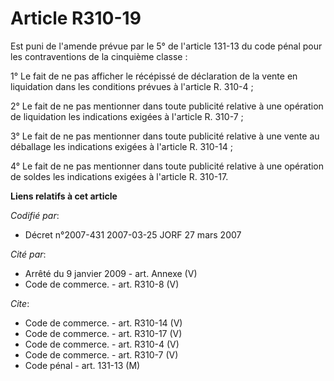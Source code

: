 # Article R310-19

Est puni de l'amende prévue par le 5° de l'article 131-13 du code pénal pour les contraventions de la cinquième classe :

1° Le fait de ne pas afficher le récépissé de déclaration de la vente en liquidation dans les conditions prévues à l'article
R. 310-4 ;

2° Le fait de ne pas mentionner dans toute publicité relative à une opération de liquidation les indications exigées à
l'article R. 310-7 ;

3° Le fait de ne pas mentionner dans toute publicité relative à une vente au déballage les indications exigées à l'article R.
310-14 ;

4° Le fait de ne pas mentionner dans toute publicité relative à une opération de soldes les indications exigées à l'article
R. 310-17.

**Liens relatifs à cet article**

_Codifié par_:

  - Décret n°2007-431 2007-03-25 JORF 27 mars 2007

_Cité par_:

  - Arrêté du 9 janvier 2009 - art. Annexe (V)
  - Code de commerce. - art. R310-8 (V)

_Cite_:

  - Code de commerce. - art. R310-14 (V)
  - Code de commerce. - art. R310-17 (V)
  - Code de commerce. - art. R310-4 (V)
  - Code de commerce. - art. R310-7 (V)
  - Code pénal - art. 131-13 (M)
